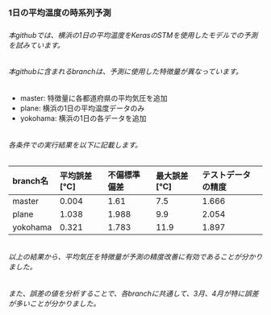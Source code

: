 ### 1日の平均温度の時系列予測
### 
###### 本githubでは、横浜の1日の平均温度をKerasのSTMを使用したモデルでの予測を試みています。
###### 本githubに含まれるbranchは、予測に使用した特徴量が異なっています。
- master: 特徴量に各都道府県の平均気圧を追加
- plane: 横浜の1日の平均温度データのみ
- yokohama: 横浜の1日の各データを追加
###### 
###### 
###### 各条件での実行結果を以下に記載します。
| branch名 | 平均誤差[℃] | 不偏標準偏差 | 最大誤差[℃] | テストデータの精度 |
|:---      |:---         |:---         |:---         |:---              |
| master   | 0.004       | 1.61        |  7.5        | 1.666            |
| plane    | 1.038       | 1.988       |  9.9        | 2.054            |
| yokohama | 0.321       | 1.783       |  11.9       | 1.897            |
###### 
###### 
###### 以上の結果から、平均気圧を特徴量が予測の精度改善に有効であることが分かりました。
###### また、誤差の値を分析することで、各branchに共通して、3月、4月が特に誤差が多いことが分かりました。
